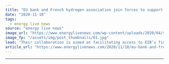 ```yaml
---
title: "EU bank and French hydrogen association join forces to support industry"
date: "2020-11-18"
tags: 
  - energy live news
source: "energy live news"
image_url: "https://www.energylivenews.com/wp-content/uploads/2020/04/shutterstock_1644506056.jpg"
image_fp: "/assets/img/post_thumbnails/61.jpg"
lead: "Their collaboration is aimed at facilitating access to EIB’s financing solutions and expertise for hydrogen project promoters in France"
article_url: "https://www.energylivenews.com/2020/11/18/eu-bank-and-french-hydrogen-association-join-forces-to-support-industry/"
---
```


---

